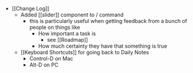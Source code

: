 - [[Change Log]]
    - Added [[slider]] component to / command
        - this is particularly useful when getting feedback from a bunch of people on things like
            - How important a task is
                - see [[Roadmap]]
            - How much certainty they have that something is true
    - [[Keyboard Shortcuts]] for going back to Daily Notes
        - Control-D on Mac
        - Alt-D on PC
